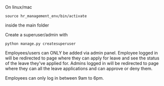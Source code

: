On linux/mac
```
source hr_management_env/bin/activate
```
inside the main folder


Create a superuser/admin with
```
python manage.py createsuperuser
```

Employees/users can ONLY be added via admin panel.
Employee logged in will be redirected to page where they can apply for leave and see the status of the leave they've applied for.
Admins logged in will be redirected to page where they can all the leave applications and can approve or deny them.

Employees can only log in between 9am to 6pm.
